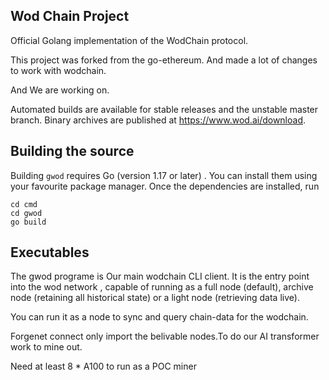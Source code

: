 ## Wod Chain Project

Official Golang implementation of the WodChain protocol.

This project was forked from the  go-ethereum. And made a lot of changes  to work with wodchain.

And We are working on.

Automated builds are available for stable releases and the unstable master branch. Binary
archives are published at https://www.wod.ai/download.

## Building the source

Building `gwod` requires Go (version 1.17 or later)  . You can install
them using your favourite package manager. Once the dependencies are installed, run

```shell
cd cmd
cd gwod
go build
```



## Executables

The gwod programe is Our main wodchain CLI client. It is the entry point into the wod network , capable of running as a full node (default), archive node (retaining all historical state) or a light node (retrieving data live).  

You can run it as a node to sync and query chain-data for the wodchain.
 
 

Forgenet connect only import the belivable nodes.To do our  AI transformer work to mine out.

Need at least  8 * A100 to  run as a  POC miner